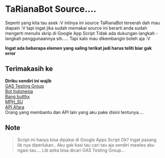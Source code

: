 # TaRianaBot Source....
Seperti yang kita tau asek :V intinya ini source TaRianaBot terserah dah mau diapain :V tapi ingat jika sudah memakai source ini berarti anda sudah mengerti menulis skrip di Google App Script
Tidak ada dukungan langkah - langkah penggunaannya sih.....
Tapi kalo mau dikembangin boleh aja :V

<b>Ingat ada beberapa elemen yang saling terikat jadi harus teliti biar gak error</b>

## Terimakasih ke 
<b>Diriku sendiri ini wajib</b>
<br>
<a href="https://t.me/GASTestingGroup">GAS Testing Group</a>
<br>
<a href="https://t.me/botindonesia">Bot Indonesia</a>
<br>
<a href="https://t.me/butthx">Bang butthx</a>
<br>
<a href="https://t.me/butthx">MPH_SU</a>
<br>
<a href="https://afara.my.id/">API Afara</a>
<br>
Orang yang membantu dan API lain yang aku pake disini tentunya....

## Note
>  Script ini hanya bisa dipakai di Google Apps Script Ok?
> Ingat pasang lib nya diperlukan.. Aku gak kasi tau cari tau aja sendiri mawles aku ngasi tau....
> Lib azka bisa dicari GAS Testing Group...
